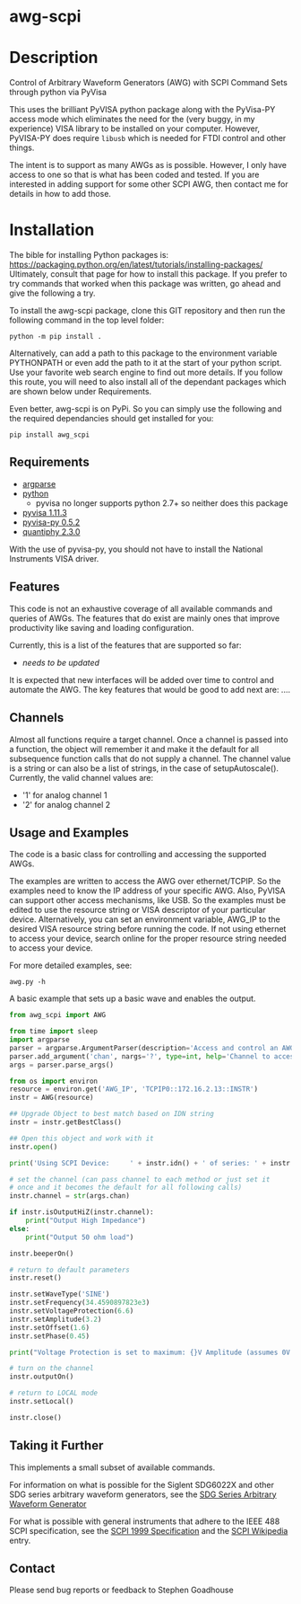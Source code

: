 # awg-scpi

# Description

Control of Arbitrary Waveform Generators (AWG) with SCPI Command Sets through python via PyVisa

This uses the brilliant PyVISA python package along with the PyVisa-PY
access mode which eliminates the need for the (very buggy, in my
experience) VISA library to be installed on your computer. However,
PyVISA-PY does require `libusb` which is needed for FTDI control and
other things.

The intent is to support as many AWGs as is
possible. However, I only have access to one 
so that is what has been coded and tested. If you are interested in
adding support for some other SCPI AWG,
then contact me for details in how to add those. 

# Installation

The bible for installing Python packages is:
https://packaging.python.org/en/latest/tutorials/installing-packages/
Ultimately, consult that page for how to install this package. If you
prefer to try commands that worked when this package was written, go
ahead and give the following a try.

To install the awg-scpi package, clone this GIT repository and then
run the following command in the top level folder:

```
python -m pip install .
```

Alternatively, can add a path to this package to the environment
variable PYTHONPATH or even add the path to it at the start of your
python script. Use your favorite web search engine to find out more
details. If you follow this route, you will need to also install all
of the dependant packages which are shown below under Requirements.

Even better, awg-scpi is on PyPi. So you can simply use the
following and the required dependancies should get installed for you:

```
pip install awg_scpi
```

## Requirements
* [argparse](https://docs.python.org/3/library/argparse.html) 
* [python](http://www.python.org/)
   * pyvisa no longer supports python 2.7+ so neither does this package
* [pyvisa 1.11.3](https://pyvisa.readthedocs.io/en/stable/)
* [pyvisa-py 0.5.2](https://pyvisa-py.readthedocs.io/en/latest/) 
* [quantiphy 2.3.0](http://quantiphy.readthedocs.io/en/stable/) 

With the use of pyvisa-py, you should not have to install the National
Instruments VISA driver.

## Features

This code is not an exhaustive coverage of all available commands and
queries of AWGs. The features that do exist are mainly
ones that improve productivity like saving and loading configuration. 

Currently, this is a list of the features that are supported so far:

* _needs to be updated_

It is expected that new interfaces will be added over time to control
and automate the AWG. The key features that would be good to
add next are: ....

## Channels

Almost all functions require a target channel. Once a
channel is passed into a function, the object will remember it and
make it the default for all subsequence function calls that do not
supply a channel. The channel value is a string or can also be a list
of strings, in the case of setupAutoscale(). Currently, the valid
channel values are:

* '1' for analog channel 1
* '2' for analog channel 2

## Usage and Examples
The code is a basic class for controlling and accessing the
supported AWGs.

The examples are written to access the AWG over
ethernet/TCPIP. So the examples need to know the IP address of your
specific AWG. Also, PyVISA can support other access
mechanisms, like USB. So the examples must be edited to use the
resource string or VISA descriptor of your particular
device. Alternatively, you can set an environment variable, AWG\_IP
to the desired VISA resource string before running the code. If not using
ethernet to access your device, search online for the proper resource
string needed to access your device.

For more detailed examples, see:

```
awg.py -h
```

A basic example that sets up a basic wave and enables the output.

```python
from awg_scpi import AWG

from time import sleep    
import argparse
parser = argparse.ArgumentParser(description='Access and control an AWG')
parser.add_argument('chan', nargs='?', type=int, help='Channel to access/control (starts at 1)', default=1)
args = parser.parse_args()

from os import environ
resource = environ.get('AWG_IP', 'TCPIP0::172.16.2.13::INSTR')
instr = AWG(resource)

## Upgrade Object to best match based on IDN string
instr = instr.getBestClass()

## Open this object and work with it
instr.open()

print('Using SCPI Device:     ' + instr.idn() + ' of series: ' + instr.series + '\n')

# set the channel (can pass channel to each method or just set it
# once and it becomes the default for all following calls)
instr.channel = str(args.chan)

if instr.isOutputHiZ(instr.channel):
    print("Output High Impedance")
else:
    print("Output 50 ohm load")

instr.beeperOn()

# return to default parameters
instr.reset()               

instr.setWaveType('SINE')
instr.setFrequency(34.4590897823e3)
instr.setVoltageProtection(6.6)
instr.setAmplitude(3.2)
instr.setOffset(1.6)
instr.setPhase(0.45)

print("Voltage Protection is set to maximum: {}V Amplitude (assumes 0V offset)".format(instr.queryVoltageProtection()))

# turn on the channel
instr.outputOn()

# return to LOCAL mode
instr.setLocal()

instr.close()
```

## Taking it Further
This implements a small subset of available commands.

For information on what is possible for the Siglent SDG6022X and other SDG series arbitrary waveform generators, see the
[SDG Series Arbitrary Waveform Generator](https://siglentna.com//wp-content/uploads/dlm_uploads/2019/12/SDG_Programming-Guide_PG02-E04A.pdf)

For what is possible with general instruments that adhere to the
IEEE 488 SCPI specification, see the
[SCPI 1999 Specification](http://www.ivifoundation.org/docs/scpi-99.pdf)
and the
[SCPI Wikipedia](https://en.wikipedia.org/wiki/Standard_Commands_for_Programmable_Instruments) entry.

## Contact
Please send bug reports or feedback to Stephen Goadhouse

